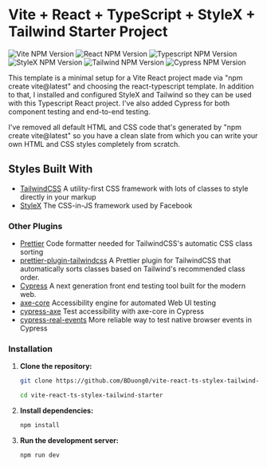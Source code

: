 # Vite + React + TypeScript + StyleX + Tailwind Starter Project

![Vite NPM Version](https://img.shields.io/badge/dynamic/json?url=https%3A%2F%2Fraw.githubusercontent.com%2FBDuong0%2Fvite-react-ts-stylex-tailwind-starter%2Frefs%2Fheads%2Fmain%2Fpackage.json&query=%24%5B'devDependencies'%5D%5B'vite'%5D&logo=vite&logoColor=FFDD35&label=Vite&labelColor=4FBFFF)
![React NPM Version](https://img.shields.io/badge/dynamic/json?url=https%3A%2F%2Fraw.githubusercontent.com%2FBDuong0%2Fvite-react-ts-stylex-tailwind-starter%2Frefs%2Fheads%2Fmain%2Fpackage.json&query=%24.dependencies.react&logo=React&label=React&labelColor=black)
![Typescript NPM Version](https://img.shields.io/badge/dynamic/json?url=https%3A%2F%2Fraw.githubusercontent.com%2FBDuong0%2Fvite-react-ts-stylex-tailwind-starter%2Frefs%2Fheads%2Fmain%2Fpackage.json&query=%24%5B'devDependencies'%5D%5B'typescript'%5D&logo=typescript&logoColor=white&label=Typescript&labelColor=orange)
![StyleX NPM Version](https://img.shields.io/badge/dynamic/json?url=https%3A%2F%2Fraw.githubusercontent.com%2FBDuong0%2Fvite-react-ts-stylex-tailwind-starter%2Frefs%2Fheads%2Fmain%2Fpackage.json&query=%24%5B'dependencies'%5D%5B'%40stylexjs%2Fstylex'%5D&logo=facebook&label=StyleX&labelColor=darkslateblue)
![Tailwind NPM Version](https://img.shields.io/badge/dynamic/json?url=https%3A%2F%2Fraw.githubusercontent.com%2FBDuong0%2Fvite-react-ts-stylex-tailwind-starter%2Frefs%2Fheads%2Fmain%2Fpackage.json&query=%24%5B'dependencies'%5D%5B'tailwindcss'%5D&logo=tailwindcss&label=TailwindCSS&labelColor=2F4F4F)
![Cypress NPM Version](https://img.shields.io/badge/dynamic/json?url=https%3A%2F%2Fraw.githubusercontent.com%2FBDuong0%2Fvite-react-ts-stylex-tailwind-starter%2Frefs%2Fheads%2Fmain%2Fpackage.json&query=%24%5B'devDependencies'%5D%5B'cypress'%5D&logo=cypress&label=Cypress)

This template is a minimal setup for a Vite React project made via "npm create vite@latest" and choosing the react-typescript template. In addition to that, I installed and configured StyleX and Tailwind so they can be used with this Typescript React project. I've also added Cypress for both component testing and end-to-end testing.

I've removed all default HTML and CSS code that's generated by "npm create vite@latest" so you have a clean slate from which you can write your own HTML and CSS styles completely from scratch.

## Styles Built With

- [TailwindCSS](https://tailwindcss.com/) A utility-first CSS framework with lots of classes to style directly in your markup
- [StyleX](https://stylexjs.com/) The CSS-in-JS framework used by Facebook

### Other Plugins

- [Prettier](https://prettier.io/docs/) Code formatter needed for TailwindCSS's automatic CSS class sorting
- [prettier-plugin-tailwindcss](https://tailwindcss.com/blog/automatic-class-sorting-with-prettier#how-classes-are-sorted) A Prettier plugin for TailwindCSS that automatically sorts classes based on Tailwind's recommended class order.
- [Cypress](https://www.cypress.io/) A next generation front end testing tool built for the modern web.
- [axe-core](https://www.npmjs.com/package/axe-core) Accessibility engine for automated Web UI testing
- [cypress-axe](https://www.npmjs.com/package/cypress-axe) Test accessibility with axe-core in Cypress
- [cypress-real-events](https://www.npmjs.com/package/cypress-real-events) More reliable way to test native browser events in Cypress

### Installation

1. **Clone the repository:**

   ```bash
   git clone https://github.com/BDuong0/vite-react-ts-stylex-tailwind-starter.git
   ```

   ```bash
   cd vite-react-ts-stylex-tailwind-starter
   ```

2. **Install dependencies:**

   ```bash
   npm install
   ```

3. **Run the development server:**

   ```bash
   npm run dev
   ```
